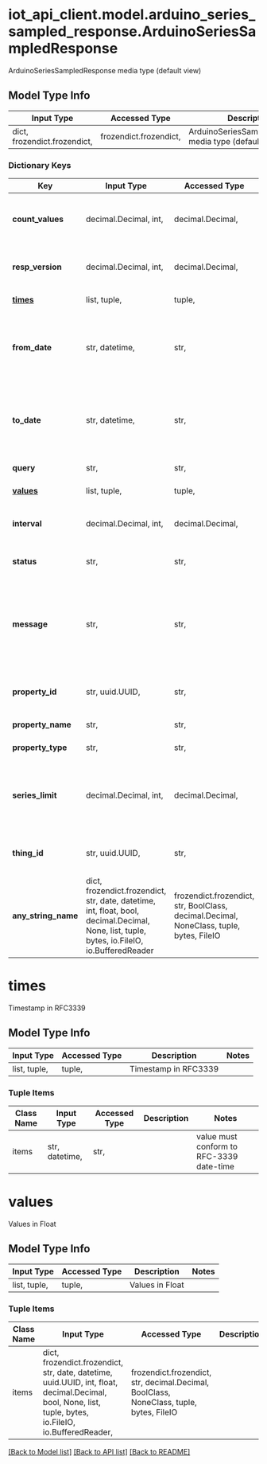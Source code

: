 # iot_api_client.model.arduino_series_sampled_response.ArduinoSeriesSampledResponse

ArduinoSeriesSampledResponse media type (default view)

## Model Type Info
Input Type | Accessed Type | Description | Notes
------------ | ------------- | ------------- | -------------
dict, frozendict.frozendict,  | frozendict.frozendict,  | ArduinoSeriesSampledResponse media type (default view) | 

### Dictionary Keys
Key | Input Type | Accessed Type | Description | Notes
------------ | ------------- | ------------- | ------------- | -------------
**count_values** | decimal.Decimal, int,  | decimal.Decimal,  | Total number of values in the array &#x27;values&#x27; | value must be a 64 bit integer
**resp_version** | decimal.Decimal, int,  | decimal.Decimal,  | Response version | value must be a 64 bit integer
**[times](#times)** | list, tuple,  | tuple,  | Timestamp in RFC3339 | 
**from_date** | str, datetime,  | str,  | From date | value must conform to RFC-3339 date-time
**to_date** | str, datetime,  | str,  | To date | value must conform to RFC-3339 date-time
**query** | str,  | str,  | Query of for the data | 
**[values](#values)** | list, tuple,  | tuple,  | Values in Float | 
**interval** | decimal.Decimal, int,  | decimal.Decimal,  | Resolution in seconds | value must be a 64 bit integer
**status** | str,  | str,  | Status of the response | 
**message** | str,  | str,  | If the response is different than &#x27;ok&#x27; | [optional] if omitted the server will use the default value of ""
**property_id** | str, uuid.UUID,  | str,  | Property id | [optional] value must be a uuid
**property_name** | str,  | str,  | Property name | [optional] 
**property_type** | str,  | str,  | Property type | [optional] 
**series_limit** | decimal.Decimal, int,  | decimal.Decimal,  | Maximum number of values returned after data aggregation, if any | [optional] value must be a 64 bit integer
**thing_id** | str, uuid.UUID,  | str,  | Thing id | [optional] value must be a uuid
**any_string_name** | dict, frozendict.frozendict, str, date, datetime, int, float, bool, decimal.Decimal, None, list, tuple, bytes, io.FileIO, io.BufferedReader | frozendict.frozendict, str, BoolClass, decimal.Decimal, NoneClass, tuple, bytes, FileIO | any string name can be used but the value must be the correct type | [optional]

# times

Timestamp in RFC3339

## Model Type Info
Input Type | Accessed Type | Description | Notes
------------ | ------------- | ------------- | -------------
list, tuple,  | tuple,  | Timestamp in RFC3339 | 

### Tuple Items
Class Name | Input Type | Accessed Type | Description | Notes
------------- | ------------- | ------------- | ------------- | -------------
items | str, datetime,  | str,  |  | value must conform to RFC-3339 date-time

# values

Values in Float

## Model Type Info
Input Type | Accessed Type | Description | Notes
------------ | ------------- | ------------- | -------------
list, tuple,  | tuple,  | Values in Float | 

### Tuple Items
Class Name | Input Type | Accessed Type | Description | Notes
------------- | ------------- | ------------- | ------------- | -------------
items | dict, frozendict.frozendict, str, date, datetime, uuid.UUID, int, float, decimal.Decimal, bool, None, list, tuple, bytes, io.FileIO, io.BufferedReader,  | frozendict.frozendict, str, decimal.Decimal, BoolClass, NoneClass, tuple, bytes, FileIO |  | 

[[Back to Model list]](../../README.md#documentation-for-models) [[Back to API list]](../../README.md#documentation-for-api-endpoints) [[Back to README]](../../README.md)

